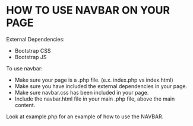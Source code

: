 HOW TO USE NAVBAR ON YOUR PAGE
==============================
External Dependencies:
- Bootstrap CSS
- Bootstrap JS

To use navbar:
- Make sure your page is a .php file. (e.x. index.php vs index.html)
- Make sure you have included the external dependencies in your page.
- Make sure navbar.css has been included in your page.
- Include the navbar.html file in your main .php file, above the main content.

Look at example.php for an example of how to use the NAVBAR.
